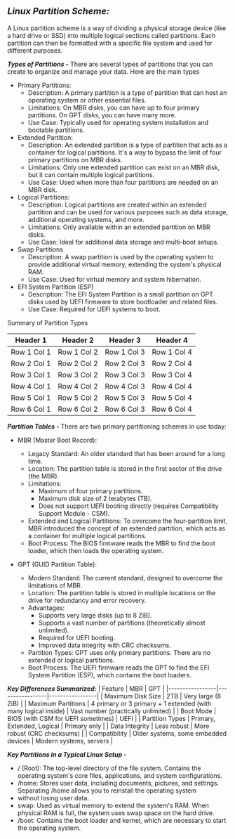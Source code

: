 ## <span style="font-size: 20px;"><strong><em>Linux Partition Scheme:</em></strong></span>
A Linux partition scheme is a way of dividing a physical storage device (like a hard drive or SSD) into multiple logical sections called partitions. Each partition can then be formatted with a specific file system and used for different purposes. 

***Types of Partitions -***
There are several types of partitions that you can create to organize and manage your data. Here are the main types
  - Primary Partitions: 
    - Description: A primary partition is a type of partition that can host an operating system or other essential files.
    - Limitations: On MBR disks, you can have up to four primary partitions. On GPT disks, you can have many more.
    - Use Case: Typically used for operating system installation and bootable partitions.
  - Extended Partition:
    - Description: An extended partition is a type of partition that acts as a container for logical partitions. It's a way to bypass the limit of four primary partitions on MBR disks.
    - Limitations: Only one extended partition can exist on an MBR disk, but it can contain multiple logical partitions.
    - Use Case: Used when more than four partitions are needed on an MBR disk.
  - Logical Partitions:
    - Description: Logical partitions are created within an extended partition and can be used for various purposes such as data storage, additional operating systems, and more.
    - Limitations: Only available within an extended partition on MBR disks.
    - Use Case: Ideal for additional data storage and multi-boot setups.
  - Swap Partitions
    - Description: A swap partition is used by the operating system to provide additional virtual memory, extending the system's physical RAM.
    - Use Case: Used for virtual memory and system hibernation.
  - EFI System Partition (ESP)
    - Description: The EFI System Partition is a small partition on GPT disks used by UEFI firmware to store bootloader and related files.
    - Use Case: Required for UEFI systems to boot.

Summary of Partition Types  

| Header 1    | Header 2    | Header 3    | Header 4    |
|-------------|-------------|-------------|-------------|
| Row 1 Col 1 | Row 1 Col 2 | Row 1 Col 3 | Row 1 Col 4 |
| Row 2 Col 1 | Row 2 Col 2 | Row 2 Col 3 | Row 2 Col 4 |
| Row 3 Col 1 | Row 3 Col 2 | Row 3 Col 3 | Row 3 Col 4 |
| Row 4 Col 1 | Row 4 Col 2 | Row 4 Col 3 | Row 4 Col 4 |
| Row 5 Col 1 | Row 5 Col 2 | Row 5 Col 3 | Row 5 Col 4 |
| Row 6 Col 1 | Row 6 Col 2 | Row 6 Col 3 | Row 6 Col 4 |




***Partition Tables -***
There are two primary partitioning schemes in use today:
* MBR (Master Boot Record):
  - Legacy Standard: An older standard that has been around for a long time.
  - Location: The partition table is stored in the first sector of the drive (the MBR).
  - Limitations:
    - Maximum of four primary partitions.
    - Maximum disk size of 2 terabytes (TB).
    - Does not support UEFI booting directly (requires Compatibility Support Module - CSM).
  - Extended and Logical Partitions: To overcome the four-partition limit, MBR introduced the concept of an extended partition, which acts as a container for multiple logical partitions.
  - Boot Process: The BIOS firmware reads the MBR to find the boot loader, which then loads the operating system.

* GPT (GUID Partition Table):
  - Modern Standard: The current standard, designed to overcome the limitations of MBR.
  - Location: The partition table is stored in multiple locations on the drive for redundancy and error recovery.
  - Advantages:
    - Supports very large disks (up to 8 ZiB).
    - Supports a vast number of partitions (theoretically almost unlimited).
    - Required for UEFI booting.
    - Improved data integrity with CRC checksums.
  - Partition Types: GPT uses only primary partitions. There are no extended or logical partitions.
  - Boot Process: The UEFI firmware reads the GPT to find the EFI System Partition (ESP), which contains the boot loaders.
 
***Key Differences Summarized:***
| Feature | MBR | GPT |
|-----------------|-----------------|-----------------|
| Maximum Disk Size | 2TB | Very large (8 ZiB) |
| Maximum Partitions | 4 primary or 3 primary + 1 extended (with many logical inside)  | Vast number (practically unlimited)  |
| Boot Mode | BIOS (with CSM for UEFI sometimes) | UEFI |
| Partition Types | Primary, Extended, Logical | Primary only |
| Data Integrity | Less robust | More robust (CRC checksums) |
| Compatibility | Older systems, some embedded devices | Modern systems, servers |

***Key Partitions in a Typical Linux Setup -***
  - / (Root): The top-level directory of the file system. Contains the operating system's core files, applications, and system configurations.
  - /home: Stores user data, including documents, pictures, and settings. Separating /home allows you to reinstall the operating system 
  - without losing user data.
  - swap: Used as virtual memory to extend the system's RAM. When physical RAM is full, the system uses swap space on the hard drive.
  - /boot: Contains the boot loader and kernel, which are necessary to start the operating system.


